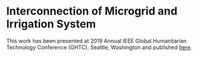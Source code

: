 # Interconnection of Microgrid and Irrigation System

This work has been presented at 2019 Annual IEEE Global Humanitarian Technology Conference (GHTC), Seattle,
Washington and published [here](https://ieeexplore.ieee.org/abstract/document/9033013).
